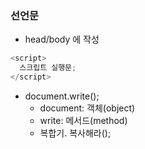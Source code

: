 ### 선언문

- head/body 에 작성
```javascript
<script>
  스크립트 실행문;
</script>
```

- document.write();
  - document: 객체(object)
  - write: 메서드(method)
  - 복합기. 복사해라();
